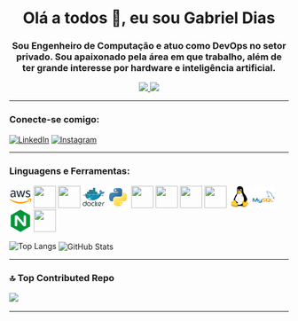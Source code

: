 <h1 align="center">Olá a todos 👋, eu sou Gabriel Dias</h1>


<h3 align="center">Sou Engenheiro de Computação e atuo como DevOps no setor privado. Sou apaixonado pela área em que trabalho, além de ter grande interesse por hardware e inteligência artificial.</h3>

<p align="center">
  <a href="https://github.com/ohgabrieldias">
    <img src="https://img.shields.io/github/followers/ohgabrieldias?label=Follow&style=social" />
  </a>
  <a href="https://linkedin.com/in/gabriel-dias-7a92026b">
    <img src="https://img.shields.io/badge/LinkedIn-Gabriel%20Dias-blue?logo=linkedin&style=flat-square" />
  </a>
</p>

---

<h3 align="left">Conecte-se comigo:</h3>
<p align="left">
  <a href="https://linkedin.com/in/gabriel-dias-7a92026b" target="blank"><img align="center" src="https://raw.githubusercontent.com/rahuldkjain/github-profile-readme-generator/master/src/images/icons/Social/linked-in-alt.svg" alt="LinkedIn" height="30" width="40" /></a>
  <a href="https://instagram.com/oh.gabrieldias" target="blank"><img align="center" src="https://raw.githubusercontent.com/rahuldkjain/github-profile-readme-generator/master/src/images/icons/Social/instagram.svg" alt="Instagram" height="30" width="40" /></a>
</p>

---
<h3 align="left">Linguagens e Ferramentas:</h3>
<p align="left">
  <img src="https://raw.githubusercontent.com/devicons/devicon/master/icons/amazonwebservices/amazonwebservices-original-wordmark.svg" width="40" height="40"/>
  <img src="https://www.vectorlogo.zone/logos/google_cloud/google_cloud-icon.svg" width="40" height="40"/> <!-- GCP -->
  <img src="https://www.vectorlogo.zone/logos/gnu_bash/gnu_bash-icon.svg" width="40" height="40"/>
  <img src="https://raw.githubusercontent.com/devicons/devicon/master/icons/docker/docker-original-wordmark.svg" width="40" height="40"/>
  <img src="https://raw.githubusercontent.com/devicons/devicon/master/icons/python/python-original.svg" width="40" height="40"/>
  <img src="https://www.vectorlogo.zone/logos/git-scm/git-scm-icon.svg" width="40" height="40"/>
  <img src="https://www.vectorlogo.zone/logos/grafana/grafana-icon.svg" width="40" height="40"/>
  <img src="https://www.vectorlogo.zone/logos/jenkins/jenkins-icon.svg" width="40" height="40"/>
  <img src="https://www.vectorlogo.zone/logos/kubernetes/kubernetes-icon.svg" width="40" height="40"/>
  <img src="https://raw.githubusercontent.com/devicons/devicon/master/icons/linux/linux-original.svg" width="40" height="40"/>
  <img src="https://raw.githubusercontent.com/devicons/devicon/master/icons/mysql/mysql-original-wordmark.svg" width="40" height="40"/>
  <img src="https://raw.githubusercontent.com/devicons/devicon/master/icons/nginx/nginx-original.svg" width="40" height="40"/>
  <img src="https://www.vectorlogo.zone/logos/getpostman/getpostman-icon.svg" width="40" height="40"/>
</p>

<p><img align="left" src="https://github-readme-stats.vercel.app/api/top-langs?username=ohgabrieldias&show_icons=true&locale=en&layout=compact&theme=vue&hide_border=true" alt="Top Langs" /></p>

<p>&nbsp;<img align="center" src="https://github-readme-stats.vercel.app/api?username=ohgabrieldias&show_icons=true&locale=en&theme=vue&hide_border=true" alt="GitHub Stats" /></p>

---

### 🔝 Top Contributed Repo
![](https://github-contributor-stats.vercel.app/api?username=ohgabrieldias&limit=5&theme=flat&combine_all_yearly_contributions=true)

---
